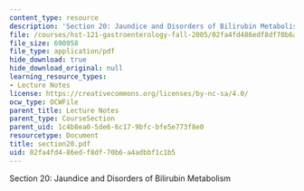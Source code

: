 ```yaml
---
content_type: resource
description: 'Section 20: Jaundice and Disorders of Bilirubin Metabolism'
file: /courses/hst-121-gastroenterology-fall-2005/02fa4fd486edf8df70b6a4adbbf1c1b5_section20.pdf
file_size: 690958
file_type: application/pdf
hide_download: true
hide_download_original: null
learning_resource_types:
- Lecture Notes
license: https://creativecommons.org/licenses/by-nc-sa/4.0/
ocw_type: OCWFile
parent_title: Lecture Notes
parent_type: CourseSection
parent_uid: 1c4b8ea0-5de6-6c17-9bfc-bfe5e773f8e0
resourcetype: Document
title: section20.pdf
uid: 02fa4fd4-86ed-f8df-70b6-a4adbbf1c1b5
---
```

Section 20: Jaundice and Disorders of Bilirubin Metabolism